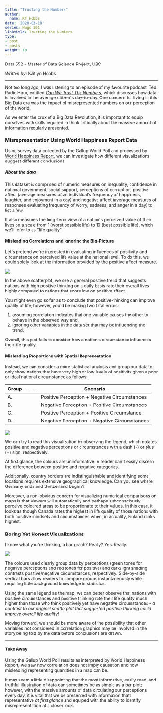 ```yaml
---
title: "Trusting the Numbers"
author:
  name: KT Hobbs
date: '2020-03-10'
series: Hugo 101
linktitle: Trusting the Numbers
type:
- post
- posts
weight: 10
---
```


Data 552 - Master of Data Science Project, UBC

*Written by:* Kaitlyn Hobbs

----

Not too long ago, I was listening to an episode of my favourite podcast, Ted Radio Hour, entitled [*Can We Trust The Numbers*](https://www.npr.org/programs/ted-radio-hour/580617765/can-we-trust-the-numbers), which discusses how data is involved in the average citizen's day-to-day. One concern for living in this Big Data era was the impact of misrepresented numbers on our perception of the world. 

As we enter the crux of a Big Data Revolution, it is important to equip ourselves with skills required to think critically about the massive amount of information regularly presented.


### Misrepresentation Using World Happiness Report Data

Using survey data collected by the Gallup World Poll and processed by [World Happiness Report](https://worldhappiness.report/ed/2019/), we can investigate how different visualizations suggest different conclusions. 

##### About the data

This dataset is comprised of numeric measures on inequality, confidence in national government,  social support, perceptions of corruption, positive affect (average measures of an individual’s frequency of happiness, laughter, and enjoyment in a day) and negative affect (average measures of responses evaluating frequency of worry, sadness, and anger in a day) to list a few. 

It also measures the long-term view of a nation's perceived value of their lives on a scale from 1 (worst possible life) to 10 (best possible life), which we'll refer to as "life quality".


#### Misleading Correlations and Ignoring the Big-Picture

Let's pretend we're interested in evaluating influences of positivity and circumstance on perceived life value at the national level. To do this, we could solely look at the information provided by the positive affect measure.


![](/GWP-scatterplot.png)

In the above scatterplot, we see a general positive trend that suggests nations with high positive thinking on a daily basis rate their overall lives highly compared to nations that score low on positive affect. 

You might even go so far as to conclude that positive-thinking can improve quality of life; however, you'd be making two fatal errors: 

  1. assuming correlation indicates that one variable causes the other to behave in the observed way and,
  2. ignoring other variables in the data set that may be influencing the trend.
    
    
Overall, this plot fails to consider how a nation's circumstance influences their life quality. 


#### Misleading Proportions with Spatial Representation

Instead, we can consider a more statistical analysis and group our data to only show nations that have very high or low levels of positivity given a poor or ideal national circumstance as follows:

Group ----|     Scenario
----------------|---------
A. | Positive Perception + Negative Circumstances
B. | Negative Perception + Positive Circumstances
C. | Positive Perception + Positive Circumstance
D. | Negative Perception + Negative Circumstances

![](/GWP-map.png)


We can try to read this visualization by observing the legend, which notates positive and negative perceptions or circumstances with a dash (-) or plus (+) sign, respectively.

At first glance, the colours are uninformative. A reader can't easily discern the difference between positive and negative categories.

Additionally, country borders are indistinguishable and identifying some locations requires extensive geographical knowledge. Can you see where Germany ends and Switzerland begins?

Moreover, a non-obvious concern for visualizing numerical comparisons on maps is that viewers will automatically and perhaps subconsciously perceive coloured areas to be proportionate to their values. In this case, it looks as though Canada rates the highest in life quality of those nations with both positive mindsets and circumstances when, in actuality, Finland ranks highest.


### Boring Yet Honest Visualizations

I know what you're thinking, a bar graph? Really? Yes. Really. 

![](/GWP-bar.png)

The colours used clearly group data by perceptions (green tones for negative perceptions and red tones for positive) and dark/light shading contrasts positive/negative circumstances, respectively. Side-by-side vertical bars allow readers to compare groups instantaneously while requiring little background knowledge in statistics.

Using the same legend as the map, we can better observe that nations with positive circumstances and positive thinking rate their life quality much higher than those who think positively yet have negative circumstances - *a contrast to our original scatterplot that suggested positive thinking could improve overall life quality!*

Moving forward, we should be more aware of the possibility that other variables not considered in correlation graphics may be involved in the story being told by the data before conclusions are drawn.

---

#### Take Away

Using the Gallup World Poll results as interpreted by World Happiness Report, we saw how correlation does not imply causation and how misleading representing quantities in a map can be.

It may seem a little disappointing that the most informative, easily read, and truthful illustration of data can sometimes be as simple as a bar plot; however, with the massive amounts of data circulating our perceptions every day, it is vital that we be presented with information thats representative *at first glance* and equiped with the ability to identify misrepresentation at a closer look.
